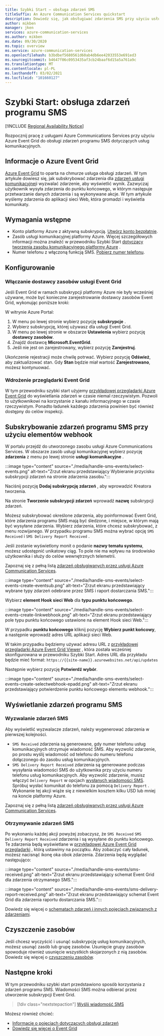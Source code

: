 ```yaml
---
title: Szybki Start — obsługa zdarzeń SMS
titleSuffix: An Azure Communication Services quickstart
description: Dowiedz się, jak obsługiwać zdarzenia SMS przy użyciu usług Azure Communications Services.
author: mikben
manager: jken
services: azure-communication-services
ms.author: mikben
ms.date: 09/30/2020
ms.topic: overview
ms.service: azure-communication-services
ms.openlocfilehash: b3bdbef5680561d60ab4db6ee42033553e691ed3
ms.sourcegitcommit: b4647f06c0953435af3cb24baaf6d15a5a761a9c
ms.translationtype: MT
ms.contentlocale: pl-PL
ms.lasthandoff: 03/02/2021
ms.locfileid: "101660127"
---
```

# <a name="quickstart-handle-sms-events"></a>Szybki Start: obsługa zdarzeń programu SMS

[!INCLUDE [Regional Availability Notice](../../includes/regional-availability-include.md)]

Rozpocznij pracę z usługami Azure Communications Services przy użyciu Azure Event Grid do obsługi zdarzeń programu SMS dotyczących usług komunikacyjnych.

## <a name="about-azure-event-grid"></a>Informacje o Azure Event Grid

[Azure Event Grid](../../../event-grid/overview.md) to oparta na chmurze usługa obsługi zdarzeń. W tym artykule dowiesz się, jak subskrybować zdarzenia dla [zdarzeń usługi komunikacyjnej](../../concepts/event-handling.md)i wyzwalać zdarzenie, aby wyświetlić wynik. Zazwyczaj użytkownik wysyła zdarzenia do punktu końcowego, w którym następuje przetwarzanie danych zdarzenia i są wykonywane akcje. W tym artykule wyślemy zdarzenia do aplikacji sieci Web, która gromadzi i wyświetla komunikaty.

## <a name="prerequisites"></a>Wymagania wstępne
- Konto platformy Azure z aktywną subskrypcją. [Utwórz konto bezpłatnie](https://azure.microsoft.com/free/?WT.mc_id=A261C142F).
- Zasób usługi komunikacyjnej platformy Azure. Więcej szczegółowych informacji można znaleźć w przewodniku Szybki Start [dotyczący tworzenia zasobu komunikacyjnego platformy Azure](../create-communication-resource.md) .
- Numer telefonu z włączoną funkcją SMS. [Pobierz numer telefonu](./get-phone-number.md).

## <a name="setting-up"></a>Konfigurowanie

### <a name="enable-event-grid-resource-provider"></a>Włączanie dostawcy zasobów usługi Event Grid

Jeśli Event Grid w ramach subskrypcji platformy Azure nie były wcześniej używane, może być konieczne zarejestrowanie dostawcy zasobów Event Grid, wykonując poniższe kroki:

W witrynie Azure Portal:

1. W menu po lewej stronie wybierz pozycję **subskrypcje** .
2. Wybierz subskrypcję, której używasz dla usługi Event Grid.
3. W menu po lewej stronie w obszarze **Ustawienia** wybierz pozycję **dostawcy zasobów**.
4. Znajdź dostawcę **Microsoft.EventGrid**.
5. Jeśli nie jest on zarejestrowany, wybierz pozycję **Zarejestruj**.

Ukończenie rejestracji może chwilę potrwać. Wybierz pozycję **Odśwież**, aby zaktualizować stan. Gdy **Stan** będzie miał wartość **Zarejestrowano**, możesz kontynuować.

### <a name="event-grid-viewer-deployment"></a>Wdrożenie przeglądarki Event Grid

W tym przewodniku szybki start użyjemy [przykładowej przeglądarki Azure Event Grid](/samples/azure-samples/azure-event-grid-viewer/azure-event-grid-viewer/) do wyświetlania zdarzeń w czasie niemal rzeczywistym. Pozwoli to użytkownikowi na korzystanie z kanału informacyjnego w czasie rzeczywistym. Ponadto ładunek każdego zdarzenia powinien być również dostępny do celów inspekcji.

## <a name="subscribe-to-the-sms-events-using-web-hooks"></a>Subskrybowanie zdarzeń programu SMS przy użyciu elementów webhook

W portalu przejdź do utworzonego zasobu usługi Azure Communications Services. W obszarze zasób usługi komunikacyjnej wybierz pozycję **zdarzenia** z menu po lewej stronie **usługi komunikacyjne** .

:::image type="content" source="./media/handle-sms-events/select-events.png" alt-text="Zrzut ekranu przedstawiający Wybieranie przycisku subskrypcji zdarzeń na stronie zdarzenia zasobu.":::

Naciśnij pozycję **Dodaj subskrypcję zdarzeń** , aby wprowadzić Kreatora tworzenia.

Na stronie **Tworzenie subskrypcji zdarzeń** wprowadź **nazwę** subskrypcji zdarzeń.

Możesz subskrybować określone zdarzenia, aby poinformować Event Grid, które zdarzenia programu SMS mają być śledzone, i miejsce, w którym mają być wysyłane zdarzenia. Wybierz zdarzenia, które chcesz subskrybować, z menu rozwijanego. W przypadku programu SMS można wybrać opcję `SMS Received` i `SMS Delivery Report Received` .

Jeśli zostanie wyświetlony monit o podanie **nazwy tematu systemu**, możesz udostępnić unikatowy ciąg. To pole nie ma wpływu na środowisko użytkownika i służy do celów wewnętrznych telemetrii.

Zapoznaj się z pełną listą [zdarzeń obsługiwanych przez usługi Azure Communication Services](../../concepts/event-handling.md).

:::image type="content" source="./media/handle-sms-events/select-events-create-eventsub.png" alt-text="Zrzut ekranu przedstawiający wybrane typy zdarzeń odebrane przez SMS i raport dostarczania SMS.":::

Wybierz **element Hook sieci Web** dla **typu punktu końcowego**.

:::image type="content" source="./media/handle-sms-events/select-events-create-linkwebhook.png" alt-text="Zrzut ekranu przedstawiający pole typu punktu końcowego ustawione na element Hook sieci Web.":::

W przypadku **punktu końcowego** kliknij pozycję **Wybierz punkt końcowy**, a następnie wprowadź adres URL aplikacji sieci Web.

W takim przypadku będziemy używać adresu URL z [przykładowej przeglądarki Azure Event Grid Viewer](/samples/azure-samples/azure-event-grid-viewer/azure-event-grid-viewer/) , która została wcześniej skonfigurowana w przewodniku Szybki Start. Adres URL dla przykładu będzie mieć format: `https://{{site-name}}.azurewebsites.net/api/updates`

Następnie wybierz pozycję **Potwierdź wybór**.

:::image type="content" source="./media/handle-sms-events/select-events-create-selectwebhook-epadd.png" alt-text="Zrzut ekranu przedstawiający potwierdzenie punktu końcowego elementu webhook.":::

## <a name="viewing-sms-events"></a>Wyświetlanie zdarzeń programu SMS

### <a name="triggering-sms-events"></a>Wyzwalanie zdarzeń SMS

Aby wyświetlić wyzwalacze zdarzeń, należy wygenerować zdarzenia w pierwszej kolejności.

- `SMS Received` zdarzenia są generowane, gdy numer telefonu usług komunikacyjnych otrzymuje wiadomość SMS. Aby wyzwolić zdarzenie, po prostu wyślij wiadomość od telefonu do numeru telefonu dołączonego do zasobu usług komunikacyjnych.
- `SMS Delivery Report Received` zdarzenia są generowane podczas wysyłania wiadomości SMS do użytkownika przy użyciu numeru telefonu usług komunikacyjnych. Aby wyzwolić zdarzenie, musisz włączyć `Delivery Report` w opcjach [wysłanych wiadomości SMS](../telephony-sms/send.md). Spróbuj wysłać komunikat do telefonu za pomocą `Delivery Report` . Wykonanie tej akcji wiąże się z niewielkim kosztem kilku USD lub mniej na koncie platformy Azure.

Zapoznaj się z pełną listą [zdarzeń obsługiwanych przez usługi Azure Communication Services](../../concepts/event-handling.md).

### <a name="receiving-sms-events"></a>Otrzymywanie zdarzeń SMS

Po wykonaniu każdej akcji powyżej zobaczysz, że `SMS Received` `SMS Delivery Report Received` zdarzenia i są wysyłane do punktu końcowego. Te zdarzenia będą wyświetlane w [przykładowej Azure Event Grid przeglądarki](/samples/azure-samples/azure-event-grid-viewer/azure-event-grid-viewer/) , którą ustawimy na początku. Aby zobaczyć cały ładunek, możesz nacisnąć ikonę oka obok zdarzenia. Zdarzenia będą wyglądać następująco:

:::image type="content" source="./media/handle-sms-events/sms-received.png" alt-text="Zrzut ekranu przedstawiający schemat Event Grid dla zdarzenia otrzymanego SMS.":::

:::image type="content" source="./media/handle-sms-events/sms-delivery-report-received.png" alt-text="Zrzut ekranu przedstawiający schemat Event Grid dla zdarzenia raportu dostarczania SMS.":::

Dowiedz się więcej o [schematach zdarzeń i innych pojęciach związanych z zdarzeniami](../../concepts/event-handling.md).

## <a name="clean-up-resources"></a>Czyszczenie zasobów

Jeśli chcesz wyczyścić i usunąć subskrypcję usług komunikacyjnych, możesz usunąć zasób lub grupę zasobów. Usunięcie grupy zasobów spowoduje również usunięcie wszystkich skojarzonych z nią zasobów. Dowiedz się więcej o [czyszczeniu zasobów](../create-communication-resource.md#clean-up-resources).

## <a name="next-steps"></a>Następne kroki

W tym przewodniku szybki start przedstawiono sposób korzystania z zdarzeń programu SMS. Wiadomości SMS można odbierać przez utworzenie subskrypcji Event Grid.

> [!div class="nextstepaction"]
> [Wyślij wiadomość SMS](../telephony-sms/send.md)

Możesz również chcieć:

 - [Informacje o pojęciach dotyczących obsługi zdarzeń](../../concepts/event-handling.md)
 - [Dowiedz się więcej o Event Grid](../../../event-grid/overview.md)